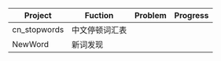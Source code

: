 Project     |  Fuction   |  Problem  | Progress
----         |   -----------     |   -----------   |   ----------- 
cn_stopwords  |   中文停顿词汇表     |      |
NewWord  |   新词发现     |      |
